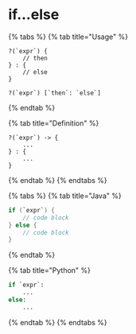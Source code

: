 # if...else

{% tabs %}
{% tab title="Usage" %}
```
?(`expr`) {
    // then
} : {
    // else
}

?(`expr`) [`then`: `else`]
```
{% endtab %}

{% tab title="Definition" %}
```
?(`expr`) -> {
    ...
} : {
    ... 
}
```
{% endtab %}
{% endtabs %}

{% tabs %}
{% tab title="Java" %}
```java
if (`expr`) {
    // code block
} else {
    // code block
}
```
{% endtab %}

{% tab title="Python" %}
```python
if `expr`:
    ...
else:
    ...
```
{% endtab %}
{% endtabs %}

